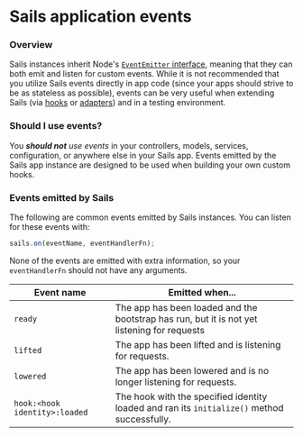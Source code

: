 # Sails application events

### Overview

Sails instances inherit Node's [`EventEmitter` interface](https://nodejs.org/api/events.html#events_class_eventemitter), meaning that they can both emit and listen for custom events.  While it is not recommended that you utilize Sails events directly in app code (since your apps should strive to be as stateless as possible), events can be very useful when extending Sails (via [hooks](http://sailsjs.org/documentation/concepts/extending-sails/hooks) or [adapters](http://sailsjs.org/documentation/concepts/extending-sails/adapters)) and in a testing environment.

### Should I use events?

You _**should not** use events_ in your controllers, models, services, configuration, or anywhere else in your Sails app.  Events emitted by the Sails app instance are designed to be used when building your own custom hooks.

### Events emitted by Sails

The following are common events emitted by Sails instances.  You can listen for these events with:

```javascript
sails.on(eventName, eventHandlerFn);
```

None of the events are emitted with extra information, so your `eventHandlerFn` should not have any arguments.

| Event name | Emitted when... |
|------------| ----------------|
| `ready`    | The app has been loaded and the bootstrap has run, but it is not yet listening for requests |
| `lifted`   | The app has been lifted and is listening for requests. |
| `lowered`  | The app has been lowered and is no longer listening for requests. |
| `hook:<hook identity>:loaded` | The hook with the specified identity loaded and ran its `initialize()` method successfully.  |

<!--
### Using `sails.emit` for virtual requests

You may occasionally wish to simulate requests to a Sails app without starting an actual http server--this is often useful in testing environments.  You can do this by loading the app with [`sails.load()`](http://sailsjs.org/documentation/reference/application/sails-load) rather than [`sails.lift()`](http://sailsjs.org/documentation/reference/application/sails-lift) and then sending a `router:request` event to the app:

```javascript
sails.emit('router:request', requestObj, responseObj)
```

When using this method to make requests, you are responsible for supplying appropriate values for the [request object]() (such as the URL, method and body) and the [response object]() (such as implementations for the `send` method).

##### Example

Send a virtual request to the `POST /user` route and log the response

```javascript
sails.emit('router:request', {
  url: '/user',
  method: 'post',
  body: {
     name: 'joe',
     age: 25
  }
}, {
  send: function(data) {
     console.log("Server responded with: ", data);
  }
});
```
-->
<docmeta name="displayName" value="Events">
